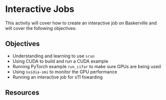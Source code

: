 # Interactive Jobs

This activity will cover how to create an interactive job on Baskerville and will cover the following objectives:

## Objectives

- Understanding and learning to use `srun`
- Using CUDA to build and run a CUDA example
- Running PyTorch example `run_cifar` to make sure GPUs are being used
- Using `nvidia-smi` to monitor the GPU performance
- Running an interactive job for x11 fowarding

## Resources
